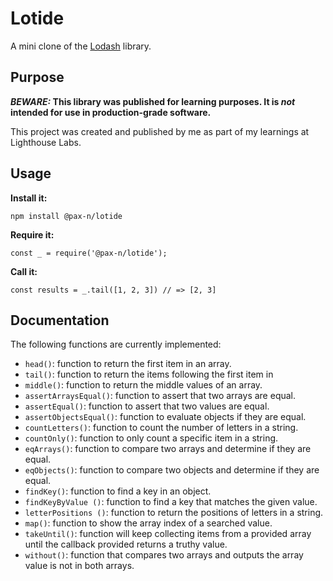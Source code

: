 # Lotide

A mini clone of the [Lodash](https://lodash.com) library.

## Purpose

**_BEWARE:_ This library was published for learning purposes. It is _not_ intended for use in production-grade software.**

This project was created and published by me as part of my learnings at Lighthouse Labs. 

## Usage

**Install it:**

`npm install @pax-n/lotide`

**Require it:**

`const _ = require('@pax-n/lotide');`

**Call it:**

`const results = _.tail([1, 2, 3]) // => [2, 3]`

## Documentation

The following functions are currently implemented:

* `head()`: function to return the first item in an array.
* `tail()`: function to return the items following the first item in 
* `middle()`: function to return the middle values of an array.
* `assertArraysEqual()`: function to assert that two arrays are equal.
* `assertEqual()`: function to assert that two values are equal.
* `assertObjectsEqual()`: function to evaluate objects if they are equal.
* `countLetters()`: function to count the number of letters in a string.
* `countOnly()`: function to only count a specific item in a string.
* `eqArrays()`: function to compare two arrays and determine if they are equal.
* `eqObjects()`: function to compare two objects and determine if they are equal.
* `findKey()`: function to find a key in an object.
* `findKeyByValue ()`: function to find a key that matches the given value. 
* `letterPositions ()`: function to return the positions of letters in a string.
* `map()`: function to show the array index of a searched value. 
* `takeUntil()`: function will keep collecting items from a provided array until the callback provided returns a truthy value.
* `without()`: function that compares two arrays and outputs the array value is not in both arrays.